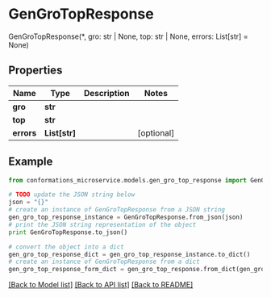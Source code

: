 # GenGroTopResponse

GenGroTopResponse(*, gro: str | None, top: str | None, errors: List[str] = None)

## Properties

Name | Type | Description | Notes
------------ | ------------- | ------------- | -------------
**gro** | **str** |  | 
**top** | **str** |  | 
**errors** | **List[str]** |  | [optional] 

## Example

```python
from conformations_microservice.models.gen_gro_top_response import GenGroTopResponse

# TODO update the JSON string below
json = "{}"
# create an instance of GenGroTopResponse from a JSON string
gen_gro_top_response_instance = GenGroTopResponse.from_json(json)
# print the JSON string representation of the object
print GenGroTopResponse.to_json()

# convert the object into a dict
gen_gro_top_response_dict = gen_gro_top_response_instance.to_dict()
# create an instance of GenGroTopResponse from a dict
gen_gro_top_response_form_dict = gen_gro_top_response.from_dict(gen_gro_top_response_dict)
```
[[Back to Model list]](../README.md#documentation-for-models) [[Back to API list]](../README.md#documentation-for-api-endpoints) [[Back to README]](../README.md)


